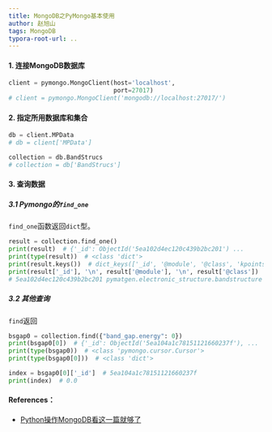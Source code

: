 ```yaml
---
title: MongoDB之PyMongo基本使用
author: 赵旭山
tags: MongoDB
typora-root-url: ..
---
```




#### 1. 连接MongoDB数据库

```python
client = pymongo.MongoClient(host='localhost',
                             port=27017)
# client = pymongo.MongoClient('mongodb://localhost:27017/')
```

#### 2. 指定所用数据库和集合

```python
db = client.MPData
# db = client['MPData']

collection = db.BandStrucs
# collection = db['BandStrucs']
```

#### 3. 查询数据

##### 3.1 Pymongo的`find_one`

`find_one`函数返回`dict`型。

```python
result = collection.find_one()
print(result)  # {'_id': ObjectId('5ea102d4ec120c439b2bc201') ...
print(type(result))  # <class 'dict'>
print(result.keys())  # dict_keys(['_id', '@module', '@class', 'kpoints', ...
print(result['_id'], '\n', result['@module'], '\n', result['@class'])
# 5ea102d4ec120c439b2bc201 pymatgen.electronic_structure.bandstructure BandStructureSymmLine
```

##### 3.2 其他查询

`find`返回

```python
bsgap0 = collection.find({"band_gap.energy": 0})
print(bsgap0[0])  # {'_id': ObjectId('5ea104a1c78151121660237f'), ...
print(type(bsgap0))  # <class 'pymongo.cursor.Cursor'>
print(type(bsgap0[0]))  # <class 'dict'>

index = bsgap0[0]['_id']  # 5ea104a1c78151121660237f
print(index)  # 0.0
```











#### References：

* [Python操作MongoDB看这一篇就够了](https://cloud.tencent.com/developer/article/1151814)